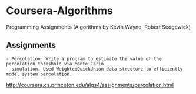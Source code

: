 # Coursera-Algorithms
Programming Assignments (Algorithms by Kevin Wayne, Robert Sedgewick)

## Assignments
    - Percolation: Write a program to estimate the value of the percolation threshold via Monte Carlo
      simulation. Used WeightedQuickUnion data structure to efficiently model system percolation.
http://coursera.cs.princeton.edu/algs4/assignments/percolation.html
